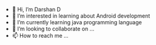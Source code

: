 - 👋 Hi, I’m Darshan D
- 👀 I’m interested in learning about Android development
- 🌱 I’m currently learning java programming language 
- 💞️ I’m looking to collaborate on ...
- 📫 How to reach me ...

<!---
Shawdowzz/Shawdowzz is a ✨ special ✨ repository because its `README.md` (this file) appears on your GitHub profile.
You can click the Preview link to take a look at your changes.
--->
